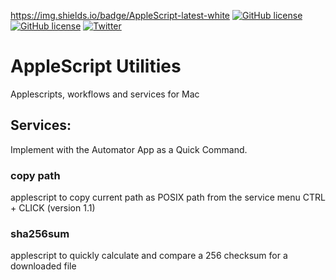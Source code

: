 https://img.shields.io/badge/AppleScript-latest-white [![GitHub license](https://img.shields.io/github/license/docdyhr/AppleScriptUtils)](https://github.com/docdyhr/AppleScriptUtils/blob/master/LICENSE) [![GitHub license](https://img.shields.io/github/license/docdyhr/AppleScriptUtils)](https://github.com/docdyhr/AppleScriptUtils/blob/master/LICENSE) [![Twitter](https://img.shields.io/twitter/url?style=social)](https://twitter.com/intent/tweet?text=Wow:&url=https%3A%2F%2Fgithub.com%2Fdocdyhr%2FAppleScriptUtils)

# AppleScript Utilities
Applescripts, workflows and services for Mac

## Services:
Implement with the Automator App as a Quick Command.
### copy path
applescript to copy current path as POSIX path  from the service menu CTRL + CLICK (version 1.1) 

### sha256sum
applescript to quickly calculate and compare a 256 checksum for a downloaded file
